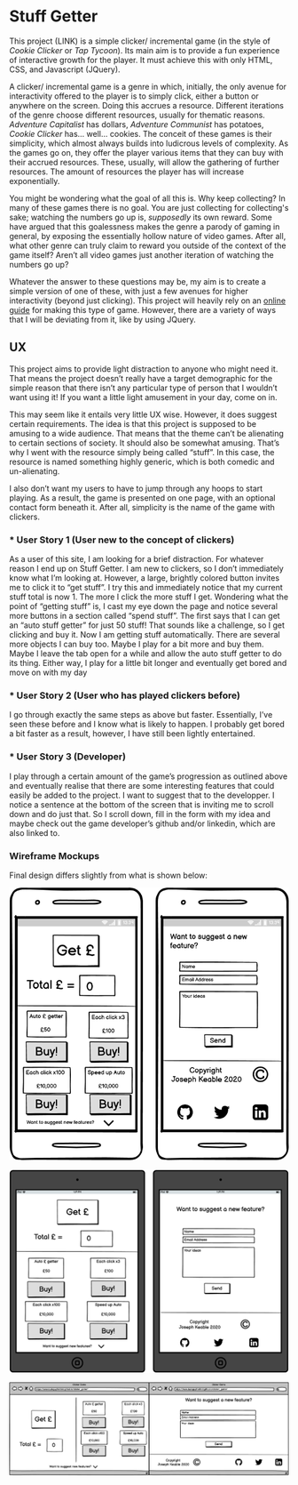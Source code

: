 # Stuff Getter

This project (LINK) is a simple clicker/ incremental game (in the style of *Cookie Clicker* or *Tap Tycoon*). Its main aim is to provide a fun experience of interactive growth for the player. It must achieve this with only HTML, CSS, and Javascript (JQuery). 

A clicker/ incremental game is a genre in which, initially, the only avenue for interactivity offered to the player is to simply click, either a button or anywhere on the screen. Doing this accrues a resource. Different iterations of the genre choose different resources, usually for thematic reasons. *Adventure Capitalist* has dollars, *Adventure Communist* has potatoes, *Cookie Clicker* has… well... cookies. The conceit of these games is their simplicity, which almost always builds into ludicrous levels of complexity. As the games go on, they offer the player various items that they can buy with their accrued resources. These, usually, will allow the gathering of further resources. The amount of resources the player has will increase exponentially. 

You might be wondering what the goal of all this is. Why keep collecting? In many of these games there is no goal. You are just collecting for collecting's sake; watching the numbers go up is, *supposedly* its own reward. Some have argued that this goalessness makes the genre a parody of gaming in general, by exposing the essentially hollow nature of video games. After all, what other genre can truly claim to reward you outside of the context of the game itself? Aren’t all video games just another iteration of watching the numbers go up?

Whatever the answer to these questions may be, my aim is to create a simple version of one of these, with just a few avenues for higher interactivity (beyond just clicking). This project will heavily rely on an [online guide](https://www.youtube.com/watch?v=d-AbDEwpp6g&list=PLEyTwruuVAqlEvj8QxTFdVPc6_AwpgF2w&ab_channel=TanktotGames) for making this type of game. However, there are a variety of ways that I will be deviating from it, like by using JQuery.
 
## UX


This project aims to provide light distraction to anyone who might need it. That means the project doesn’t really have a target demographic for the simple reason that there isn’t any particular type of person that I wouldn’t want using it! If you want a little light amusement in your day, come on in. 

This may seem like it entails very little UX wise. However, it does suggest certain requirements. The idea is that this project is supposed to be amusing to a wide audience. That means that the theme can’t be alienating to certain sections of society. It should also be somewhat amusing. That’s why I went with the resource simply being called “stuff”. In this case, the resource is named something highly generic, which is both comedic and un-alienating. 

I also don’t want my users to have to jump through any hoops to start playing. As a result, the game is presented on one page, with an optional contact form beneath it. After all, simplicity is the name of the game with clickers.

### * User Story 1 (User new to the concept of clickers)

As a user of this site, I am looking for a brief distraction. For whatever reason I end up on Stuff Getter. I am new to clickers, so I don’t immediately know what I’m looking at. However, a large, brightly colored button invites me to click it to “get stuff”. I try this and immediately notice that my current stuff total is now 1. The more I click the more stuff I get. Wondering what the point of “getting stuff” is, I cast my eye down the page and notice several more buttons in a section called “spend stuff”. The first says that I can get an “auto stuff getter” for just 50 stuff! That sounds like a challenge, so I get clicking and buy it. Now I am getting stuff automatically. There are several more objects I can buy too. Maybe I play for a bit more and buy them. Maybe I leave the tab open for a while and allow the auto stuff getter to do its thing.  Either way, I play for a little bit longer and eventually get bored and move on with my day

### * User Story 2 (User who has played clickers before)

I go through exactly the same steps as above but faster. Essentially, I’ve seen these before and I know what is likely to happen. I probably get bored a bit faster as a result, however, I have still been lightly entertained. 

### * User Story 3 (Developer)

I play through a certain amount of the game’s progression as outlined above and eventually realise that there are some interesting features that could easily be added to the project. I want to suggest that to the developper. I notice a sentence at the bottom of the screen that is inviting me to scroll down and do just that. So I scroll down, fill in the form with my idea and maybe check out the game developer’s github and/or linkedin, which are also linked to. 
 
### Wireframe Mockups

Final design differs slightly from what is shown below: 

![Phone formatted wireframe](/assets/wireframes/phone-wireframe.png)

![Tablet formatted wireframe](/assets/wireframes/tablet-wireframe.png)

![Desktop formatted wireframe](/assets/wireframes/desktop-wireframe.png)

<!--Use this section to provide insight into your UX process, focusing on who this website is for, what it is that they want to achieve and how your project is the best way to help them achieve these things.

In particular, as part of this section we recommend that you provide a list of User Stories, with the following general structure:
- As a user type, I want to perform an action, so that I can achieve a goal.

This section is also where you would share links to any wireframes, mockups, diagrams etc. that you created as part of the design process. These files should themselves either be included as a pdf file in the project itself (in an separate directory), or just hosted elsewhere online and can be in any format that is viewable inside the browser.

## Features

In this section, you should go over the different parts of your project, and describe each in a sentence or so.
 
### Existing Features
- Feature 1 - allows users X to achieve Y, by having them fill out Z
- ...

For some/all of your features, you may choose to reference the specific project files that implement them, although this is entirely optional.

In addition, you may also use this section to discuss plans for additional features to be implemented in the future:

### Features Left to Implement
- Another feature idea

## Technologies Used

In this section, you should mention all of the languages, frameworks, libraries, and any other tools that you have used to construct this project. For each, provide its name, a link to its official site and a short sentence of why it was used.

- [JQuery](https://jquery.com)
    - The project uses **JQuery** to simplify DOM manipulation.


## Testing

In this section, you need to convince the assessor that you have conducted enough testing to legitimately believe that the site works well. Essentially, in this part you will want to go over all of your user stories from the UX section and ensure that they all work as intended, with the project providing an easy and straightforward way for the users to achieve their goals.

Whenever it is feasible, prefer to automate your tests, and if you've done so, provide a brief explanation of your approach, link to the test file(s) and explain how to run them.

For any scenarios that have not been automated, test the user stories manually and provide as much detail as is relevant. A particularly useful form for describing your testing process is via scenarios, such as:

1. Contact form:
    1. Go to the "Contact Us" page
    2. Try to submit the empty form and verify that an error message about the required fields appears
    3. Try to submit the form with an invalid email address and verify that a relevant error message appears
    4. Try to submit the form with all inputs valid and verify that a success message appears.

In addition, you should mention in this section how your project looks and works on different browsers and screen sizes.

You should also mention in this section any interesting bugs or problems you discovered during your testing, even if you haven't addressed them yet.

If this section grows too long, you may want to split it off into a separate file and link to it from here.

## Deployment

This section should describe the process you went through to deploy the project to a hosting platform (e.g. GitHub Pages or Heroku).

In particular, you should provide all details of the differences between the deployed version and the development version, if any, including:
- Different values for environment variables (Heroku Config Vars)?
- Different configuration files?
- Separate git branch?

In addition, if it is not obvious, you should also describe how to run your code locally.


## Credits

### Content
- The text for section Y was copied from the [Wikipedia article Z](https://en.wikipedia.org/wiki/Z)

### Media
- The photos used in this site were obtained from ...

### Acknowledgements

- I received inspiration for this project from X -->